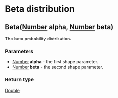 Beta distribution
=================
Beta([Number](../types/Number.md) **alpha**, [Number](../types/Number.md) **beta**)
-----------------------------------------------------------------------------------

The beta probability distribution.

### Parameters

- [Number](../types/Number.md) **alpha** - the first shape parameter.
- [Number](../types/Number.md) **beta** - the second shape parameter.

### Return type

[Double](../types/Double.md)



